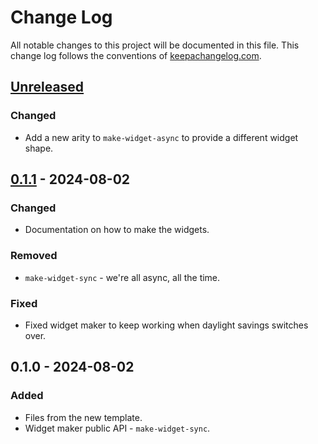 # Change Log
All notable changes to this project will be documented in this file. This change log follows the conventions of [keepachangelog.com](http://keepachangelog.com/).

## [Unreleased]
### Changed
- Add a new arity to `make-widget-async` to provide a different widget shape.

## [0.1.1] - 2024-08-02
### Changed
- Documentation on how to make the widgets.

### Removed
- `make-widget-sync` - we're all async, all the time.

### Fixed
- Fixed widget maker to keep working when daylight savings switches over.

## 0.1.0 - 2024-08-02
### Added
- Files from the new template.
- Widget maker public API - `make-widget-sync`.

[Unreleased]: https://sourcehost.site/your-name/parse-order/compare/0.1.1...HEAD
[0.1.1]: https://sourcehost.site/your-name/parse-order/compare/0.1.0...0.1.1
